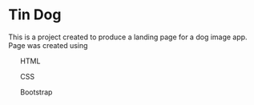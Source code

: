 <h1>Tin Dog</h1>

This is a project created to produce a landing page for a dog image app.
Page was created using
  <ul>HTML</ul>
  <ul>CSS</ul>
  <ul>Bootstrap</ul>
